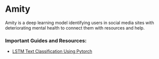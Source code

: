 # Amity

Amity is a deep learning model identifying users in social media sites with deteriorating mental health to connect them with resources and help.


### Important Guides and Resources:
- [LSTM Text Classification Using Pytorch][1]









[1]: https://towardsdatascience.com/lstm-text-classification-using-pytorch-2c6c657f8fc0
